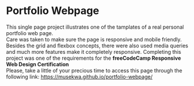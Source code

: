 # Portfolio Webpage
This single page project illustrates one of the tamplates of a real personal portfolio web page. <br> Care was taken to make sure the page is responsive and mobile friendly.<br>Besides the grid and flexbox concepts, there were also used media queries and much more features make it completely responsive.
Completing this project was one of the requirements for the <strong>freeCodeCamp Responsive Web Design Certification</strong> <br>
Please, take a little of your precious time to access this page through the following link:  https://musekwa.github.io/portfolio-webpage/
